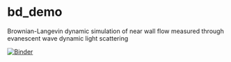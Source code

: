 # bd_demo
Brownian-Langevin dynamic simulation of near wall flow measured through evanescent wave dynamic light scattering

[![Binder](https://mybinder.org/badge_logo.svg)](https://mybinder.org/v2/gh/antgi1/bd_demo/master)
